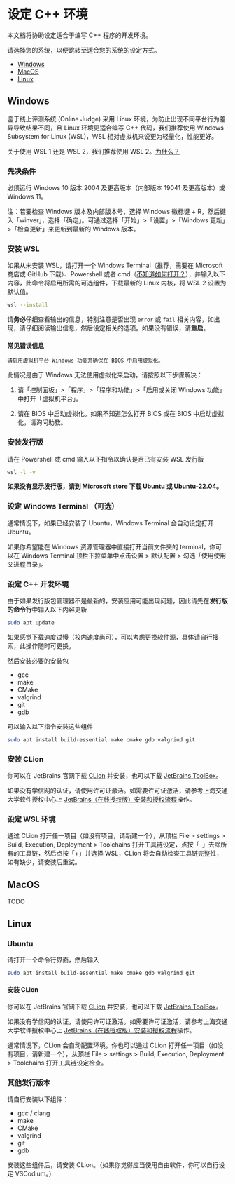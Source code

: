 # 设定 C++ 环境

本文档将协助设定适合于编写 C++ 程序的开发环境。

请选择您的系统，以便跳转至适合您的系统的设定方式。
- [Windows](#Windows)
- [MacOS](#MacOS)
- [Linux](#Linux)

## Windows

鉴于线上评测系统 (Online Judge) 采用 Linux 环境，为防止出现不同平台行为差异导致结果不同，且 Linux 环境更适合编写 C++ 代码，我们推荐使用 Windows Subsystem for Linux (WSL)，WSL 相对虚拟机来说更为轻量化，性能更好。

关于使用 WSL 1 还是 WSL 2，我们推荐使用 WSL 2。[为什么？](FAQs.md#为什么建议使用-wsl2-而不是-wsl1)

### 先决条件

必须运行 Windows 10 版本 2004 及更高版本（内部版本 19041 及更高版本）或 Windows 11。

注：若要检查 Windows 版本及内部版本号，选择 Windows 徽标键 + R，然后键入「winver」，选择「确定」。可通过选择「开始」>「设置」>「Windows 更新」>「检查更新」来更新到最新的 Windows 版本。

### 安装 WSL

如果从未安装 WSL，请打开一个 Windows Terminal（推荐，需要在 Microsoft 商店或 GitHub 下载）、Powershell 或者 cmd（[不知道如何打开？](FAQs.md#如何打开命令行？)），并输入以下内容，此命令将启用所需的可选组件，下载最新的 Linux 内核，将 WSL 2 设置为默认值。
```bash
wsl --install
```

请**务必**仔细查看输出的信息，特别注意是否出现 `error` 或 `fail` 相关内容，如出现，请仔细阅读输出信息，然后设定相关的选项。如果没有错误，请**重启**。

#### 常见错误信息
```bash
请启用虚拟机平台 Windows 功能并确保在 BIOS 中启用虚拟化。
```
此情况是由于 Windows 无法使用虚拟化来启动，请按照以下步骤解决：

1. 请「控制面板」>「程序」>「程序和功能」>「启用或关闭 Windows 功能」中打开「虚拟机平台」。

2. 请在 BIOS 中启动虚拟化。如果不知道怎么打开 BIOS 或在 BIOS 中启动虚拟化，请询问助教。

### 安装发行版

请在 Powershell 或 cmd 输入以下指令以确认是否已有安装 WSL 发行版
```bash
wsl -l -v
```

**如果没有显示发行版，请到 Microsoft store 下载 Ubuntu 或 Ubuntu-22.04。**

### 设定 Windows Terminal （可选）

通常情况下，如果已经安装了 Ubuntu，Windows Terminal 会自动设定打开 Ubuntu。

如果你希望能在 Windows 资源管理器中直接打开当前文件夹的 terminal，你可以在 Windows Terminal 顶栏下拉菜单中点击设置 > 默认配置 > 勾选「使用使用父进程目录」。

### 设定 C++ 开发环境

由于如果发行版包管理器不是最新的，安装应用可能出现问题，因此请先在**发行版的命令行**中输入以下内容更新
```bash
sudo apt update
```

如果感觉下载速度过慢（校内速度尚可），可以考虑更换软件源，具体请自行搜索，此操作随时可更换。

然后安装必要的安装包
- gcc
- make
- CMake
- valgrind
- git
- gdb

可以输入以下指令安装这些组件
```bash
sudo apt install build-essential make cmake gdb valgrind git
```

### 安装 CLion

你可以在 JetBrains 官网下载 [CLion](https://www.jetbrains.com/clion/download/) 并安装，也可以下载 [JetBrains ToolBox](https://www.jetbrains.com/zh-cn/toolbox-app/)。

如果没有学信网的认证，请使用许可证激活。如需要许可证激活，请参考上海交通大学软件授权中心上 [JetBrains（在线授权版）安装和授权流程](https://lic.sjtu.edu.cn/Default/huatishow/tag/MDAwMDAwMDAwMLJ4iqE/)操作。

### 设定 WSL 环境

通过 CLion 打开任一项目（如没有项目，请新建一个），从顶栏 File > settings > Build, Execution, Deployment > Toolchains 打开工具链设定，点按「-」去除所有的工具链，然后点按「+」并选择 WSL，CLion 将会自动检查工具链完整性，如有缺少，请安装后重试。

## MacOS
TODO

## Linux

### Ubuntu

请打开一个命令行界面，然后输入
```bash
sudo apt install build-essential make cmake gdb valgrind git
```

#### 安装 CLion

你可以在 JetBrains 官网下载 [CLion](https://www.jetbrains.com/clion/download/) 并安装，也可以下载 [JetBrains ToolBox](https://www.jetbrains.com/zh-cn/toolbox-app/)。

如果没有学信网的认证，请使用许可证激活。如需要许可证激活，请参考上海交通大学软件授权中心上 [JetBrains（在线授权版）安装和授权流程](https://lic.sjtu.edu.cn/Default/huatishow/tag/MDAwMDAwMDAwMLJ4iqE/)操作。

通常情况下，CLion 会自动配置环境。你也可以通过 CLion 打开任一项目（如没有项目，请新建一个），从顶栏 File > settings > Build, Execution, Deployment > Toolchains 打开工具链设定检查。

### 其他发行版本

请自行安装以下组件：
- gcc / clang
- make
- CMake
- valgrind
- git
- gdb

安装这些组件后，请安装 CLion。（如果你觉得应当使用自由软件，你可以自行设定 VSCodium。）
